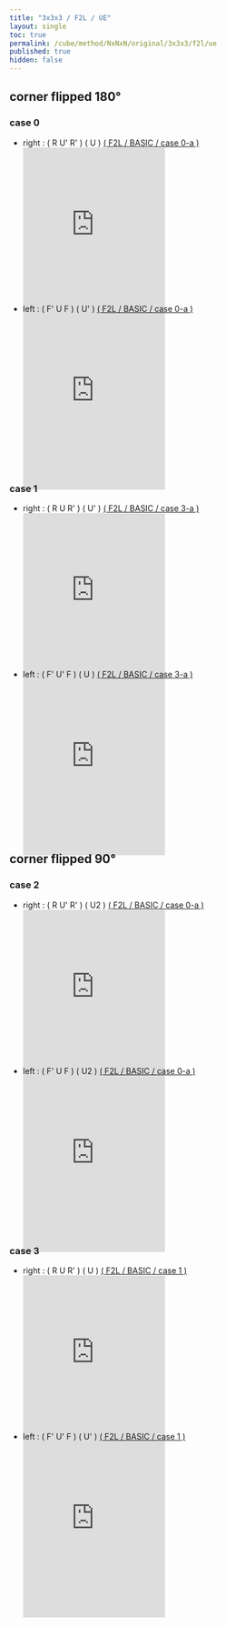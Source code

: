 ```yaml
---
title: "3x3x3 / F2L / UE"
layout: single
toc: true
permalink: /cube/method/NxNxN/original/3x3x3/f2l/ue
published: true
hidden: false
---
```


<head>
  <base target="_blank">
  <style>
    .iframe-wrapper {
      overflow      : hidden;
      margin-bottom : -35px;
    }
    iframe {
      width         : 250px;
      height        : 330px;
      margin-top    : -20px;
      border        : none;
    }
  </style>
</head>



## corner flipped 180°

### case 0

- right : ( R U' R' ) ( U ) [( F2L / BASIC / case 0-a )](/cube/method/NxNxN/original/3x3x3/f2l/basic#case-0-a)
  <div class="iframe-wrapper">
    <iframe
      scrolling="no"
      src="https://ruwix.com/widget/3d/?alg=R%20U'%20R'%20U%20F'%20U%20F&colored=F%20FD%20R%20RD%20FR%20FRD&hover=9&speed=500&flags=canvas"
    ></iframe>
  </div>
- left : ( F' U F ) ( U' ) [( F2L / BASIC / case 0-a )](/cube/method/NxNxN/original/3x3x3/f2l/basic#case-0-a)
  <div class="iframe-wrapper">
    <iframe
      scrolling="no"
      src="https://ruwix.com/widget/3d/?alg=F'%20U%20F%20U'%20R%20U'%20R'&colored=F%20FD%20R%20RD%20FR%20FRD&hover=9&speed=500&flags=canvas"
    ></iframe>
  </div>



### case 1

- right : ( R U R' ) ( U' ) [( F2L / BASIC / case 3-a )](/cube/method/NxNxN/original/3x3x3/f2l/basic#case-3-a)
  <div class="iframe-wrapper">
    <iframe
      scrolling="no"
      src="https://ruwix.com/widget/3d/?alg=R%20U%20R'%20U'%20R%20U%20R'%20R'%20F%20R%20F'&colored=F%20FD%20R%20RD%20FR%20FRD&hover=9&speed=500&flags=canvas"
    ></iframe>
  </div>
- left : ( F' U' F ) ( U ) [( F2L / BASIC / case 3-a )](/cube/method/NxNxN/original/3x3x3/f2l/basic#case-3-a)
  <div class="iframe-wrapper">
    <iframe
      scrolling="no"
      src="https://ruwix.com/widget/3d/?alg=F'%20U'%20F%20U%20F'%20U'%20F%20F%20R'%20F'%20R&colored=F%20FD%20R%20RD%20FR%20FRD&hover=9&speed=500&flags=canvas"
    ></iframe>
  </div>



## corner flipped 90°

### case 2

- right : ( R U' R' ) ( U2 ) [( F2L / BASIC / case 0-a )](/cube/method/NxNxN/original/3x3x3/f2l/basic#case-0-a)
  <div class="iframe-wrapper">
    <iframe
      scrolling="no"
      src="https://ruwix.com/widget/3d/?alg=R%20U'%20R'%20U2'%20R%20U'%20R'&colored=F%20FD%20R%20RD%20FR%20FRD&hover=9&speed=500&flags=canvas"
    ></iframe>
  </div>
- left : ( F' U F ) ( U2 ) [( F2L / BASIC / case 0-a )](/cube/method/NxNxN/original/3x3x3/f2l/basic#case-0-a)
  <div class="iframe-wrapper">
    <iframe
      scrolling="no"
      src="https://ruwix.com/widget/3d/?alg=F'%20U%20F%20U2%20F'%20U%20F&colored=F%20FD%20R%20RD%20FR%20FRD&hover=9&speed=500&flags=canvas"
    ></iframe>
  </div>



### case 3

- right : ( R U R' ) ( U ) [( F2L / BASIC / case 1 )](/cube/method/NxNxN/original/3x3x3/f2l/basic#case-1)
  <div class="iframe-wrapper">
    <iframe
      scrolling="no"
      src="https://ruwix.com/widget/3d/?alg=R%20U%20R'%20U%20F'%20U'%20F&colored=F%20FD%20R%20RD%20FR%20FRD&hover=9&speed=500&flags=canvas"
    ></iframe>
  </div>
- left : ( F' U' F ) ( U' ) [( F2L / BASIC / case 1 )](/cube/method/NxNxN/original/3x3x3/f2l/basic#case-1)
  <div class="iframe-wrapper">
    <iframe
      scrolling="no"
      src="https://ruwix.com/widget/3d/?alg=F'%20U'%20F%20U'%20R%20U%20R'&colored=F%20FD%20R%20RD%20FR%20FRD&hover=9&speed=500&flags=canvas"
    ></iframe>
  </div>
